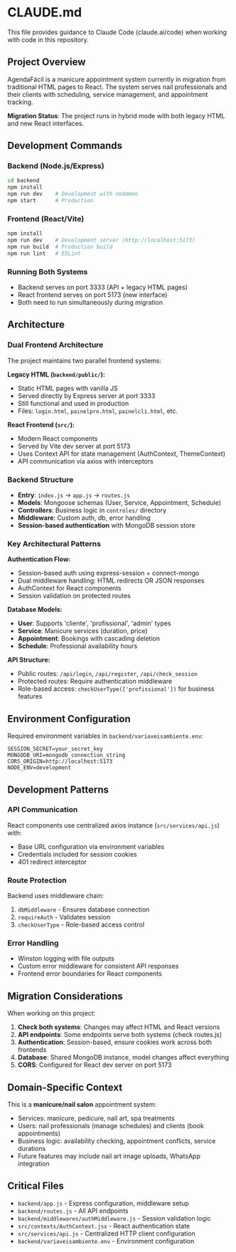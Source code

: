 # CLAUDE.md

This file provides guidance to Claude Code (claude.ai/code) when working with code in this repository.

## Project Overview

AgendaFácil is a manicure appointment system currently in migration from traditional HTML pages to React. The system serves nail professionals and their clients with scheduling, service management, and appointment tracking.

**Migration Status**: The project runs in hybrid mode with both legacy HTML and new React interfaces.

## Development Commands

### Backend (Node.js/Express)
```bash
cd backend
npm install
npm run dev    # Development with nodemon
npm start      # Production
```

### Frontend (React/Vite)
```bash
npm install
npm run dev    # Development server (http://localhost:5173)
npm run build  # Production build
npm run lint   # ESLint
```

### Running Both Systems
- Backend serves on port 3333 (API + legacy HTML pages)
- React frontend serves on port 5173 (new interface)
- Both need to run simultaneously during migration

## Architecture

### Dual Frontend Architecture
The project maintains two parallel frontend systems:

**Legacy HTML (`backend/public/`):**
- Static HTML pages with vanilla JS
- Served directly by Express server at port 3333
- Still functional and used in production
- Files: `login.html`, `painelpro.html`, `painelcli.html`, etc.

**React Frontend (`src/`):**
- Modern React components
- Served by Vite dev server at port 5173
- Uses Context API for state management (AuthContext, ThemeContext)
- API communication via axios with interceptors

### Backend Structure
- **Entry**: `index.js` → `app.js` → `routes.js`
- **Models**: Mongoose schemas (User, Service, Appointment, Schedule)
- **Controllers**: Business logic in `controles/` directory
- **Middleware**: Custom auth, db, error handling
- **Session-based authentication** with MongoDB session store

### Key Architectural Patterns

**Authentication Flow:**
- Session-based auth using express-session + connect-mongo
- Dual middleware handling: HTML redirects OR JSON responses
- AuthContext for React components
- Session validation on protected routes

**Database Models:**
- **User**: Supports 'cliente', 'profissional', 'admin' types
- **Service**: Manicure services (duration, price)
- **Appointment**: Bookings with cascading deletion
- **Schedule**: Professional availability hours

**API Structure:**
- Public routes: `/api/login`, `/api/register`, `/api/check_session`
- Protected routes: Require authentication middleware
- Role-based access: `checkUserType(['profissional'])` for business features

## Environment Configuration

Required environment variables in `backend/variaveisambiente.env`:
```
SESSION_SECRET=your_secret_key
MONGODB_URI=mongodb_connection_string
CORS_ORIGIN=http://localhost:5173
NODE_ENV=development
```

## Development Patterns

### API Communication
React components use centralized axios instance (`src/services/api.js`) with:
- Base URL configuration via environment variables
- Credentials included for session cookies
- 401 redirect interceptor

### Route Protection
Backend uses middleware chain:
1. `dbMiddleware` - Ensures database connection
2. `requireAuth` - Validates session
3. `checkUserType` - Role-based access control

### Error Handling
- Winston logging with file outputs
- Custom error middleware for consistent API responses
- Frontend error boundaries for React components

## Migration Considerations

When working on this project:

1. **Check both systems**: Changes may affect HTML and React versions
2. **API endpoints**: Some endpoints serve both systems (check routes.js)
3. **Authentication**: Session-based, ensure cookies work across both frontends
4. **Database**: Shared MongoDB instance, model changes affect everything
5. **CORS**: Configured for React dev server on port 5173

## Domain-Specific Context

This is a **manicure/nail salon** appointment system:
- Services: manicure, pedicure, nail art, spa treatments
- Users: nail professionals (manage schedules) and clients (book appointments)
- Business logic: availability checking, appointment conflicts, service durations
- Future features may include nail art image uploads, WhatsApp integration

## Critical Files

- `backend/app.js` - Express configuration, middleware setup
- `backend/routes.js` - All API endpoints
- `backend/middlewares/authMiddleware.js` - Session validation logic
- `src/contexts/AuthContext.jsx` - React authentication state
- `src/services/api.js` - Centralized HTTP client configuration
- `backend/variaveisambiente.env` - Environment configuration